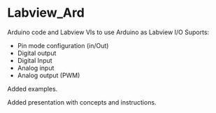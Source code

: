 # Labview_Ard

Arduino code and Labview VIs to use Arduino as Labview I/O
Suports:
  - Pin mode configuration (in/Out)
  - Digital output
  - Digital Input
  - Analog input
  - Analog output (PWM)
  
  Added examples.
  
  Added presentation with concepts and instructions.
